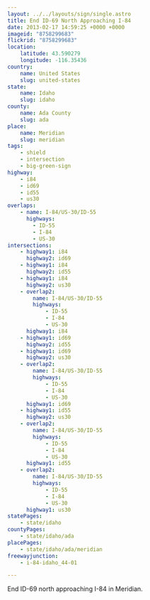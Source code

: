 ```yaml
---
layout: ../../layouts/sign/single.astro
title: End ID-69 North Approaching I-84
date: 2013-02-17 14:59:25 +0000 +0000
imageid: "8758299683"
flickrid: "8758299683"
location:
    latitude: 43.590279
    longitude: -116.35436
country:
    name: United States
    slug: united-states
state:
    name: Idaho
    slug: idaho
county:
    name: Ada County
    slug: ada
place:
    name: Meridian
    slug: meridian
tags:
    - shield
    - intersection
    - big-green-sign
highway:
    - i84
    - id69
    - id55
    - us30
overlaps:
    - name: I-84/US-30/ID-55
      highways:
        - ID-55
        - I-84
        - US-30
intersections:
    - highway1: i84
      highway2: id69
    - highway1: i84
      highway2: id55
    - highway1: i84
      highway2: us30
    - overlap2:
        name: I-84/US-30/ID-55
        highways:
            - ID-55
            - I-84
            - US-30
      highway1: i84
    - highway1: id69
      highway2: id55
    - highway1: id69
      highway2: us30
    - overlap2:
        name: I-84/US-30/ID-55
        highways:
            - ID-55
            - I-84
            - US-30
      highway1: id69
    - highway1: id55
      highway2: us30
    - overlap2:
        name: I-84/US-30/ID-55
        highways:
            - ID-55
            - I-84
            - US-30
      highway1: id55
    - overlap2:
        name: I-84/US-30/ID-55
        highways:
            - ID-55
            - I-84
            - US-30
      highway1: us30
statePages:
    - state/idaho
countyPages:
    - state/idaho/ada
placePages:
    - state/idaho/ada/meridian
freewayjunction:
    - i-84-idaho_44-01

---
```

End ID-69 north approaching I-84 in Meridian.